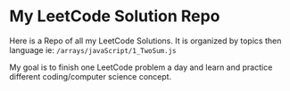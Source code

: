 # My LeetCode Solution Repo

Here is a Repo of all my LeetCode Solutions. It is organized by topics then language ie: `/arrays/javaScript/1_TwoSum.js`

My goal is to finish one LeetCode problem a day and learn and practice different coding/computer science concept.